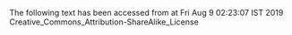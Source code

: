 The following text has been accessed from at Fri Aug 9 02:23:07 IST 2019
Creative_Commons_Attribution-ShareAlike_License
